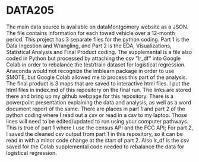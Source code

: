 # DATA205
The main data source is available on dataMontgomery website as a JSON. The file contains information for each towed vehicle over a 12-month period. This project has 3 separate files for the python coding. Part 1 is the Data Ingestion and Wrangling, and Part 2 is the EDA, Visualizations, Statistical Analysis
and Final Product coding. The supplemental is a file also coded in Python but processed by attaching the csv "lr_df" into Google Colab in order to rebalance the
test/train dataset for logistical regression. Anaconda would not recognize the imblearn package in order to use SMOTE, but Google Colab allowed me to process this
part of the analysis. The final product is 3 maps that are saved to interactive html files.
I put the html files in index.md of this repository on the final run. The links are stored there and bring up my github webpage for this repository.
There is a powerpoint presentation explaining the data and analysis, as well as a word document report of the same.
There are places in part 1 and part 2 of the python coding where I read out a csv or read in a csv to my laptop. Those lines will need to be edited/updated to run using your computer pathways. This is true of part 1 where I use the census API and the FCC API; For part 2, I saved the cleaned csv output from part 1 in this repository, so it can be read in with a minor code change at the start of part 2. Also lr_df is the csv saved for the Colab supplemental code needed to rebalance the data for logistical regression.

